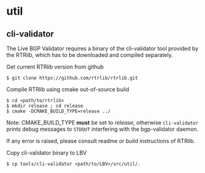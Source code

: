 # util

## cli-validator

The Live BGP Validator requires a binary of the cli-validator tool provided by
the RTRlib, which has to be downloaded and compiled separately.

Get current RTRlib version from github

    $ git clone https://github.com/rtrlib/rtrlib.git

Compile RTRlib using cmake out-of-source build

    $ cd <path/to/rtrlib>
    $ mkdir release ; cd release
    $ cmake -DCMAKE_BUILD_TYPE=release ../

Note: CMAKE_BUILD_TYPE **must** be set to *release*, otherwise `cli-validator`
prints debug messages to `STDOUT` interfering with the bgp-validator daemon.

If any error is raised, please consult readme or build instructions of RTRlib.

Copy cli-validator binary to LBV

    $ cp tools/cli-validator <path/to/LBV>/src/util/.
